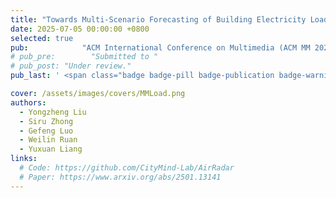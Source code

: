 ```yaml
---
title: "Towards Multi-Scenario Forecasting of Building Electricity Loads with Multimodal Data"
date: 2025-07-05 00:00:00 +0800
selected: true
pub:            "ACM International Conference on Multimedia (ACM MM 2025), Dublin, Ireland"
# pub_pre:        "Submitted to "
# pub_post: "Under review."
pub_last: ' <span class="badge badge-pill badge-publication badge-warning">Poster</span>'

cover: /assets/images/covers/MMLoad.png
authors:
  - Yongzheng Liu
  - Siru Zhong
  - Gefeng Luo
  - Weilin Ruan
  - Yuxuan Liang
links:
  # Code: https://github.com/CityMind-Lab/AirRadar
  # Paper: https://www.arxiv.org/abs/2501.13141
---
```

